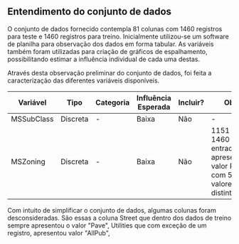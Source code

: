 ## Entendimento do conjunto de dados

O conjunto de dados fornecido contempla 81 colunas com 1460 registros para teste e 1460 registros para treino.
Inicialmente utilizou-se um software de planilha para observação dos dados em forma tabular. As variáveis também foram utilizadas para criação de gráficos de espalhamento, possibilitando estimar a influência individual de cada uma destas.

Através desta observação preliminar do conjunto de dados, foi feita a caracterização das diferentes variáveis disponíveis. 

<table>
    <thead>
        <th>Variável</th>
        <th>Tipo</th>
        <th>Categoria</th>
        <th>Influência Esperada</th>
        <th>Incluir?</th>
        <th>Obs</th>
    </thead>
    <tr>
        <td>MSSubClass</td>
        <td>Discreta</td>
        <td>-</td>
        <td>Baixa</td>
        <td>Não</td>
        <td>- </td>
    </tr>
    <tr>
        <td>MSZoning</td>
        <td>Discreta</td>
        <td>-</td>
        <td>Baixa</td>
        <td>Não</td>
        <td>1151 de 1460 entradas apresentam valor RL, com 5 valores distintos.</td>
    </tr>


</table>

Com intuito de simplificar o conjunto de dados, algumas colunas foram desconsideradas. São essas a coluna Street que dentro dos dados de treino sempre apresentou o valor "Pave", Utilities que com exceção de um registro, apresentou valor "AllPub", 